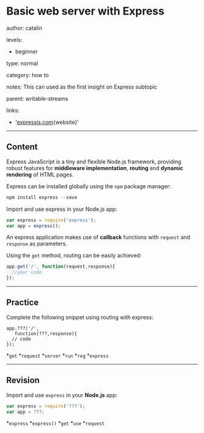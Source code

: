 # Basic web server with Express
author: catalin

levels:

  - beginner

type: normal

category: how to

notes: This can used as the first insight on Express subtopic

parent: writable-streams

links:

  - '[expressjs.com](http://expressjs.com/en/starter/installing.html){website}'

---
## Content

Express JavaScript is a tiny and flexible Node.js framework, providing robust features for **middleware implementation**,  **routing** and **dynamic rendering** of HTML pages.

Express can be installed globally using the `npm` package manager:
```javascript
npm install express --save
```
Import and use express in your Node.js app:
```javascript
var express = require('express');
var app = express();
```
An express application makes use of **callback** functions with `request` and `response` as parameters.

Using the `get` method, routing can be easily achieved:

```javascript
app.get('/', function(request,response){
  //your code
});


```

---
## Practice

Complete the following snippet using routing with express:
```
app.???('/',
   function(???,response){
  // code
});

```
*`get`
*`request`
*`server`
*`run`
*`reg`
*`express`

---
## Revision

Import and use `express` in your **Node.js** app:
```javascript
var express = require('???');
var app = ???;
```

*`express`
*`express()`
*`get`
*`use`
*`request`
